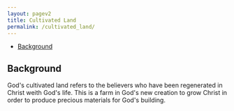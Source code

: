 ```yaml
---
layout: pagev2
title: Cultivated Land
permalink: /cultivated_land/
---
```

- [Background](#background)

## Background

God's cultivated land refers to the believers who have been regenerated in Christ weith God's life. This is a farm in God's new creation to grow Christ in order to produce precious materials for God's building.

